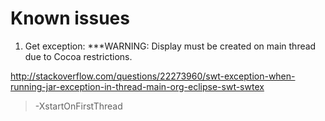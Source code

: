 

# Known issues

1. Get exception: ***WARNING: Display must be created on main thread due to Cocoa restrictions.

http://stackoverflow.com/questions/22273960/swt-exception-when-running-jar-exception-in-thread-main-org-eclipse-swt-swtex

> -XstartOnFirstThread